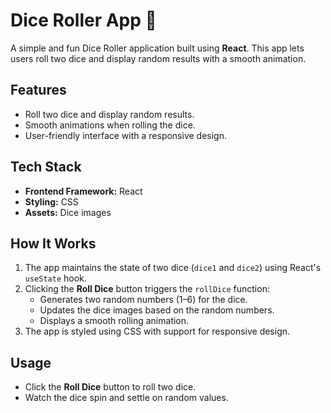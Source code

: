 # Dice Roller App 🎲

A simple and fun Dice Roller application built using **React**. This app lets users roll two dice and display random results with a smooth animation.

## Features
- Roll two dice and display random results.
- Smooth animations when rolling the dice.
- User-friendly interface with a responsive design.

## Tech Stack
- **Frontend Framework:** React
- **Styling:** CSS
- **Assets:** Dice images


## How It Works
1. The app maintains the state of two dice (`dice1` and `dice2`) using React's `useState` hook.
2. Clicking the **Roll Dice** button triggers the `rollDice` function:
   - Generates two random numbers (1–6) for the dice.
   - Updates the dice images based on the random numbers.
   - Displays a smooth rolling animation.
3. The app is styled using CSS with support for responsive design.

## Usage
- Click the **Roll Dice** button to roll two dice.
- Watch the dice spin and settle on random values.

